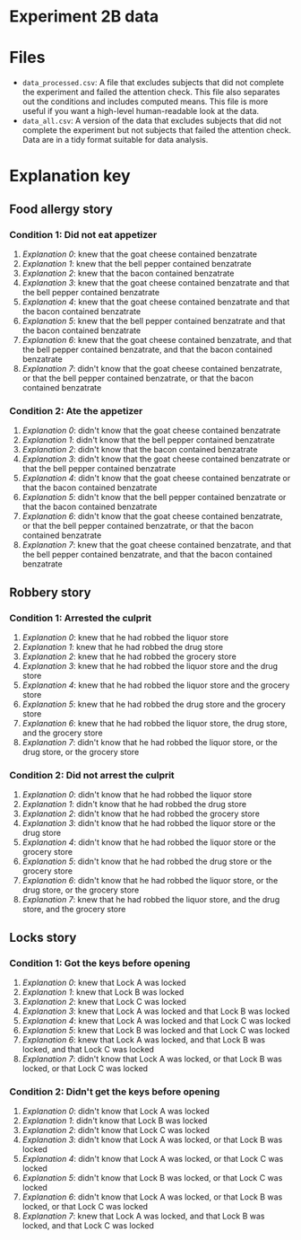 Experiment 2B data
==================

# Files

* `data_processed.csv`: A file that excludes subjects that did not complete the experiment and failed the attention check. This file also separates out the conditions and includes computed means. This file is more useful if you want a high-level human-readable look at the data.
* `data_all.csv`: A version of the data that excludes subjects that did not complete the experiment but not subjects that failed the attention check. Data are in a tidy format suitable for data analysis.

# Explanation key

## Food allergy story

### Condition 1: Did not eat appetizer

1. *Explanation 0*: knew that the goat cheese contained benzatrate
2. *Explanation 1*: knew that the bell pepper contained benzatrate
3. *Explanation 2*: knew that the bacon contained benzatrate
4. *Explanation 3*: knew that the goat cheese contained benzatrate and that the bell pepper contained benzatrate
5. *Explanation 4*: knew that the goat cheese contained benzatrate and that the bacon contained benzatrate
6. *Explanation 5*: knew that the bell pepper contained benzatrate and that the bacon contained benzatrate
7. *Explanation 6*: knew that the goat cheese contained benzatrate, and that the bell pepper contained benzatrate, and that the bacon contained benzatrate
8. *Explanation 7*: didn't know that the goat cheese contained benzatrate, or that the bell pepper contained benzatrate, or that the bacon contained benzatrate

### Condition 2: Ate the appetizer

1. *Explanation 0*: didn't know that the goat cheese contained benzatrate
2. *Explanation 1*: didn't know that the bell pepper contained benzatrate
3. *Explanation 2*: didn't know that the bacon contained benzatrate
4. *Explanation 3*: didn't know that the goat cheese contained benzatrate or that the bell pepper contained benzatrate
5. *Explanation 4*: didn't know that the goat cheese contained benzatrate or that the bacon contained benzatrate
6. *Explanation 5*: didn't know that the bell pepper contained benzatrate or that the bacon contained benzatrate
7. *Explanation 6*: didn't know that the goat cheese contained benzatrate, or that the bell pepper contained benzatrate, or that the bacon contained benzatrate
8. *Explanation 7*: knew that the goat cheese contained benzatrate, and that the bell pepper contained benzatrate, and that the bacon contained benzatrate

## Robbery story

### Condition 1: Arrested the culprit

1. *Explanation 0*: knew that he had robbed the liquor store
2. *Explanation 1*: knew that he had robbed the drug store
3. *Explanation 2*: knew that he had robbed the grocery store
4. *Explanation 3*: knew that he had robbed the liquor store and the drug store
5. *Explanation 4*: knew that he had robbed the liquor store and the grocery store
6. *Explanation 5*: knew that he had robbed the drug store and the grocery store
7. *Explanation 6*: knew that he had robbed the liquor store, the drug store, and the grocery store
8. *Explanation 7*: didn't know that he had robbed the liquor store, or the drug store, or the grocery store

### Condition 2: Did not arrest the culprit

1. *Explanation 0*: didn't know that he had robbed the liquor store
2. *Explanation 1*: didn't know that he had robbed the drug store
3. *Explanation 2*: didn't know that he had robbed the grocery store
4. *Explanation 3*: didn't know that he had robbed the liquor store or the drug store
5. *Explanation 4*: didn't know that he had robbed the liquor store or the grocery store
6. *Explanation 5*: didn't know that he had robbed the drug store or the grocery store
7. *Explanation 6*: didn't know that he had robbed the liquor store, or the drug store, or the grocery store
8. *Explanation 7*: knew that he had robbed the liquor store, and the drug store, and the grocery store

## Locks story

### Condition 1: Got the keys before opening

1. *Explanation 0*: knew that Lock A was locked
2. *Explanation 1*: knew that Lock B was locked
3. *Explanation 2*: knew that Lock C was locked
4. *Explanation 3*: knew that Lock A was locked and that Lock B was locked
5. *Explanation 4*: knew that Lock A was locked and that Lock C was locked
6. *Explanation 5*: knew that Lock B was locked and that Lock C was locked
7. *Explanation 6*: knew that Lock A was locked, and that Lock B was locked, and that Lock C was locked
8. *Explanation 7*: didn't know that Lock A was locked, or that Lock B was locked, or that Lock C was locked

### Condition 2: Didn't get the keys before opening

1. *Explanation 0*: didn't know that Lock A was locked
2. *Explanation 1*: didn't know that Lock B was locked
3. *Explanation 2*: didn't know that Lock C was locked
4. *Explanation 3*: didn't know that Lock A was locked, or that Lock B was locked
5. *Explanation 4*: didn't know that Lock A was locked, or that Lock C was locked
6. *Explanation 5*: didn't know that Lock B was locked, or that Lock C was locked
7. *Explanation 6*: didn't know that Lock A was locked, or that Lock B was locked, or that Lock C was locked
8. *Explanation 7*: knew that Lock A was locked, and that Lock B was locked, and that Lock C was locked
